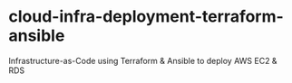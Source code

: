 # cloud-infra-deployment-terraform-ansible
Infrastructure-as-Code using Terraform &amp; Ansible to deploy AWS EC2 &amp; RDS
